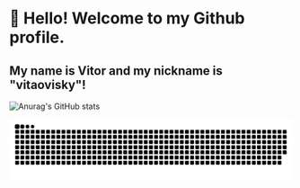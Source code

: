 # 👋 Hello! Welcome to my Github profile.
## My name is Vitor and my nickname is "vitaovisky"!

![Anurag's GitHub stats](https://github-readme-stats.vercel.app/api?username=vitaovisky&show_icons=true&theme=transparent)


![Snake animation](https://github.com/vitaovisky/vitaovisky/blob/output/github-contribution-grid-snake.svg)
